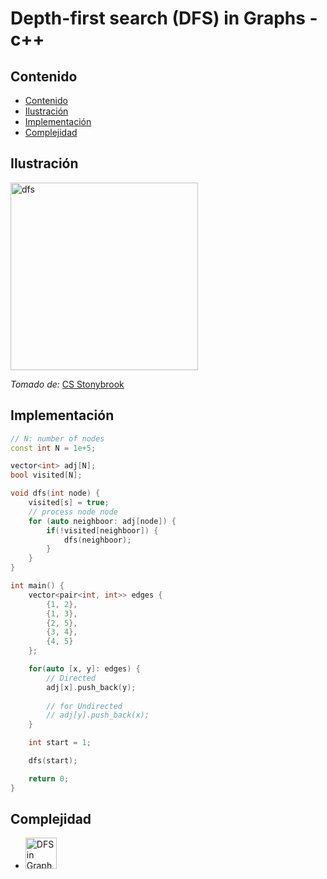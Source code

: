 # Depth-first search (DFS) in Graphs - c++

## Contenido

* [Contenido](#contenido)
* [Ilustración](#ilustración)
* [Implementación](#implementación)
* [Complejidad](#complejidad)

## Ilustración

<img alt="dfs" src="https://www3.cs.stonybrook.edu/~skiena/combinatorica/animations/anim/dfs.gif" width="300">

_Tomado de:_ [CS Stonybrook](https://www3.cs.stonybrook.edu/~skiena/combinatorica/animations/search.html)

## Implementación

```c++
// N: number of nodes
const int N = 1e+5;

vector<int> adj[N];
bool visited[N];

void dfs(int node) {
    visited[s] = true;
    // process node node
    for (auto neighboor: adj[node]) {
        if(!visited[neighboor]) {
            dfs(neighboor);
        }
    }
}

int main() {
    vector<pair<int, int>> edges {
        {1, 2},
        {1, 3},
        {2, 5},
        {3, 4},
        {4, 5}
    };

    for(auto [x, y]: edges) {
        // Directed
        adj[x].push_back(y);
        
        // for Undirected
        // adj[y].push_back(x);
    }

    int start = 1;

    dfs(start);

    return 0;
}
```


## Complejidad

* <img alt="DFS in Graph" src="https://i.ibb.co/brG8ZMM/O-n.png" width="50">